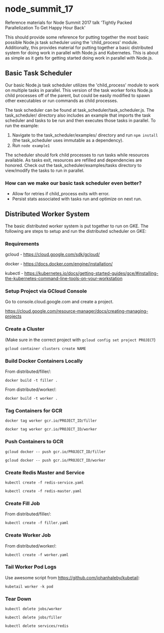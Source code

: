 # node_summit_17
Reference materials for Node Summit 2017 talk 'Tightly Packed Parallelization To Get Happy Hour Back'

This should provide some reference for putting together the most basic possible Node.js task scheduler using the 'child_process' module. Additionally, this provides material for putting together a basic distributed system for doing work in parallel with Node.js and Kubernetes. This is about as simple as it gets for getting started doing work in parallel with Node.js.

## Basic Task Scheduler

Our basic Node.js task scheduler utilizes the 'child_process' module to work on multiple tasks in parallel. This version of the task worker forks Node.js child processes off of the parent, but could be easily modified to spawn other executables or run commands as child processes.

The task scheduler can be found at task_scheduler/task_scheduler.js. The task_scheduler/ directory also includes an example that imports the task scheduler and tasks to be run and then executes those tasks in parallel. To run the example: 

1. Navigate to the task_scheduler/examples/ directory and run `npm install` (the task_scheduler uses immutable as a dependency).
2. Run `node example1`

The scheduler should fork child processes to run tasks while resources available. As tasks exit, resources are refilled and dependencies are honored. Check out the task_scheduler/examples/tasks directory to view/modify the tasks to run in parallel.

### How can we make our basic task scheduler even better?

* Allow for retries if child_process exits with error.
* Persist stats associated with tasks run and optimize on next run.

## Distributed Worker System



The basic distributed worker system is put together to run on GKE. The following are steps to setup and run the distributed scheduler on GKE:

### Requirements

gcloud - https://cloud.google.com/sdk/gcloud/

docker - https://docs.docker.com/engine/installation/

kubectl - https://kubernetes.io/docs/getting-started-guides/gce/#installing-the-kubernetes-command-line-tools-on-your-workstation

### Setup Project via GCloud Console

Go to console.cloud.google.com and create a project.

https://cloud.google.com/resource-manager/docs/creating-managing-projects

### Create a Cluster

(Make sure in the correct project with `gcloud config set project PROJECT`)

`gcloud container clusters create NAME`

### Build Docker Containers Locally

From distributed/filler/:

`docker build -t filler .`

From distributed/worker/:

`docker build -t worker .`

### Tag Containers for GCR

`docker tag worker gcr.io/PROJECT_ID/filler`

`docker tag worker gcr.io/PROJECT_ID/worker`

### Push Containers to GCR

`gcloud docker -- push gcr.io/PROJECT_ID/filler`

`gcloud docker -- push gcr.io/PROJECT_ID/worker`

### Create Redis Master and Service

`kubectl create -f redis-service.yaml`

`kubectl create -f redis-master.yaml`

### Create Fill Job

From distributed/filler/:

`kubectl create -f filler.yaml`

### Create Worker Job

From distributed/worker/:

`kubectl create -f worker.yaml`

### Tail Worker Pod Logs

Use awesome script from https://github.com/johanhaleby/kubetail:

`kubetail worker -k pod`

### Tear Down

`kubectl delete jobs/worker`

`kubectl delete jobs/filler`

`kubectl delete services/redis`
